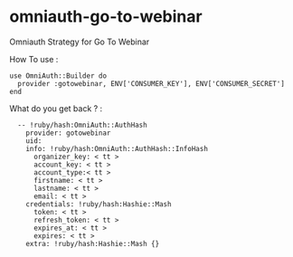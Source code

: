 omniauth-go-to-webinar
======================

Omniauth Strategy for Go To Webinar


How To use :

```
use OmniAuth::Builder do
  provider :gotowebinar, ENV['CONSUMER_KEY'], ENV['CONSUMER_SECRET']
end
```


What do you get back ? :

```
  -- !ruby/hash:OmniAuth::AuthHash
    provider: gotowebinar
    uid: 
    info: !ruby/hash:OmniAuth::AuthHash::InfoHash
      organizer_key: < tt >
      account_key: < tt >
      account_type:< tt >
      firstname: < tt >
      lastname: < tt >
      email: < tt >
    credentials: !ruby/hash:Hashie::Mash
      token: < tt >
      refresh_token: < tt >
      expires_at: < tt >
      expires: < tt >
    extra: !ruby/hash:Hashie::Mash {}
```
